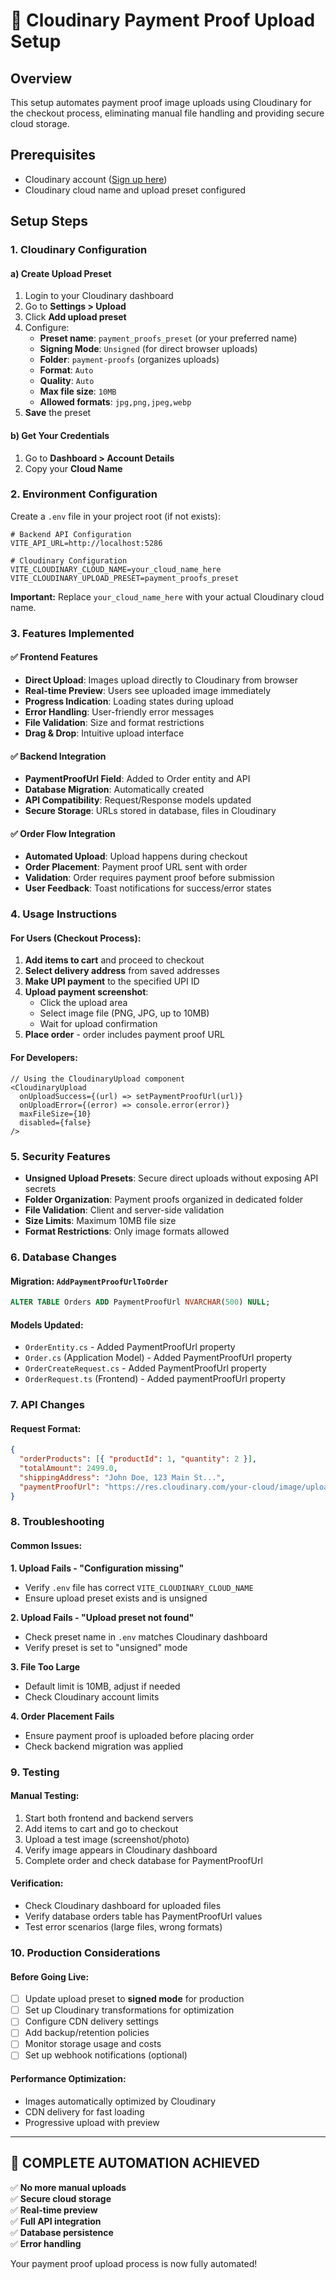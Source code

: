 # 🚀 Cloudinary Payment Proof Upload Setup

## Overview

This setup automates payment proof image uploads using Cloudinary for the checkout process, eliminating manual file handling and providing secure cloud storage.

## Prerequisites

- Cloudinary account ([Sign up here](https://cloudinary.com/))
- Cloudinary cloud name and upload preset configured

## Setup Steps

### 1. Cloudinary Configuration

#### a) Create Upload Preset

1. Login to your Cloudinary dashboard
2. Go to **Settings > Upload**
3. Click **Add upload preset**
4. Configure:
   - **Preset name**: `payment_proofs_preset` (or your preferred name)
   - **Signing Mode**: `Unsigned` (for direct browser uploads)
   - **Folder**: `payment-proofs` (organizes uploads)
   - **Format**: `Auto`
   - **Quality**: `Auto`
   - **Max file size**: `10MB`
   - **Allowed formats**: `jpg,png,jpeg,webp`
5. **Save** the preset

#### b) Get Your Credentials

1. Go to **Dashboard > Account Details**
2. Copy your **Cloud Name**

### 2. Environment Configuration

Create a `.env` file in your project root (if not exists):

```env
# Backend API Configuration
VITE_API_URL=http://localhost:5286

# Cloudinary Configuration
VITE_CLOUDINARY_CLOUD_NAME=your_cloud_name_here
VITE_CLOUDINARY_UPLOAD_PRESET=payment_proofs_preset
```

**Important:** Replace `your_cloud_name_here` with your actual Cloudinary cloud name.

### 3. Features Implemented

#### ✅ Frontend Features

- **Direct Upload**: Images upload directly to Cloudinary from browser
- **Real-time Preview**: Users see uploaded image immediately
- **Progress Indication**: Loading states during upload
- **Error Handling**: User-friendly error messages
- **File Validation**: Size and format restrictions
- **Drag & Drop**: Intuitive upload interface

#### ✅ Backend Integration

- **PaymentProofUrl Field**: Added to Order entity and API
- **Database Migration**: Automatically created
- **API Compatibility**: Request/Response models updated
- **Secure Storage**: URLs stored in database, files in Cloudinary

#### ✅ Order Flow Integration

- **Automated Upload**: Upload happens during checkout
- **Order Placement**: Payment proof URL sent with order
- **Validation**: Order requires payment proof before submission
- **User Feedback**: Toast notifications for success/error states

### 4. Usage Instructions

#### For Users (Checkout Process):

1. **Add items to cart** and proceed to checkout
2. **Select delivery address** from saved addresses
3. **Make UPI payment** to the specified UPI ID
4. **Upload payment screenshot**:
   - Click the upload area
   - Select image file (PNG, JPG, up to 10MB)
   - Wait for upload confirmation
5. **Place order** - order includes payment proof URL

#### For Developers:

```tsx
// Using the CloudinaryUpload component
<CloudinaryUpload
  onUploadSuccess={(url) => setPaymentProofUrl(url)}
  onUploadError={(error) => console.error(error)}
  maxFileSize={10}
  disabled={false}
/>
```

### 5. Security Features

- **Unsigned Upload Presets**: Secure direct uploads without exposing API secrets
- **Folder Organization**: Payment proofs organized in dedicated folder
- **File Validation**: Client and server-side validation
- **Size Limits**: Maximum 10MB file size
- **Format Restrictions**: Only image formats allowed

### 6. Database Changes

#### Migration: `AddPaymentProofUrlToOrder`

```sql
ALTER TABLE Orders ADD PaymentProofUrl NVARCHAR(500) NULL;
```

#### Models Updated:

- `OrderEntity.cs` - Added PaymentProofUrl property
- `Order.cs` (Application Model) - Added PaymentProofUrl property
- `OrderCreateRequest.cs` - Added PaymentProofUrl property
- `OrderRequest.ts` (Frontend) - Added paymentProofUrl property

### 7. API Changes

#### Request Format:

```json
{
  "orderProducts": [{ "productId": 1, "quantity": 2 }],
  "totalAmount": 2499.0,
  "shippingAddress": "John Doe, 123 Main St...",
  "paymentProofUrl": "https://res.cloudinary.com/your-cloud/image/upload/v1234567890/payment-proofs/screenshot.jpg"
}
```

### 8. Troubleshooting

#### Common Issues:

**1. Upload Fails - "Configuration missing"**

- Verify `.env` file has correct `VITE_CLOUDINARY_CLOUD_NAME`
- Ensure upload preset exists and is unsigned

**2. Upload Fails - "Upload preset not found"**

- Check preset name in `.env` matches Cloudinary dashboard
- Verify preset is set to "unsigned" mode

**3. File Too Large**

- Default limit is 10MB, adjust if needed
- Check Cloudinary account limits

**4. Order Placement Fails**

- Ensure payment proof is uploaded before placing order
- Check backend migration was applied

### 9. Testing

#### Manual Testing:

1. Start both frontend and backend servers
2. Add items to cart and go to checkout
3. Upload a test image (screenshot/photo)
4. Verify image appears in Cloudinary dashboard
5. Complete order and check database for PaymentProofUrl

#### Verification:

- Check Cloudinary dashboard for uploaded files
- Verify database orders table has PaymentProofUrl values
- Test error scenarios (large files, wrong formats)

### 10. Production Considerations

#### Before Going Live:

- [ ] Update upload preset to **signed mode** for production
- [ ] Set up Cloudinary transformations for optimization
- [ ] Configure CDN delivery settings
- [ ] Add backup/retention policies
- [ ] Monitor storage usage and costs
- [ ] Set up webhook notifications (optional)

#### Performance Optimization:

- Images automatically optimized by Cloudinary
- CDN delivery for fast loading
- Progressive upload with preview

---

## 🎉 **COMPLETE AUTOMATION ACHIEVED**

✅ **No more manual uploads**  
✅ **Secure cloud storage**  
✅ **Real-time preview**  
✅ **Full API integration**  
✅ **Database persistence**  
✅ **Error handling**

Your payment proof upload process is now fully automated!
